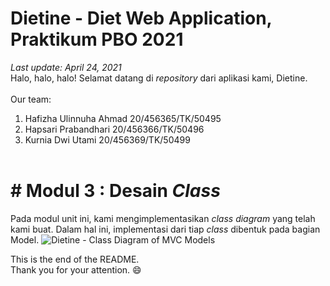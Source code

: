 # Dietine - Diet Web Application, Praktikum PBO 2021
<em>Last update: April 24, 2021</em><br>
Halo, halo, halo! Selamat datang di <em>repository</em> dari aplikasi kami, Dietine.
<br><br>
Our team:<br>
  1. Hafizha Ulinnuha Ahmad 20/456365/TK/50495
  2. Hapsari Prabandhari		20/456366/TK/50496
  3. Kurnia Dwi Utami       20/456369/TK/50499
<br><br>

# # Modul 3 : Desain <em>Class</em>
Pada modul unit ini, kami mengimplementasikan <em>class diagram</em> yang telah kami buat. Dalam hal ini, implementasi dari tiap <em>class</em> dibentuk pada bagian Model.
![Dietine - Class Diagram of MVC Models](https://user-images.githubusercontent.com/72615421/115947562-15895380-a4fb-11eb-98fb-11b64fed6e55.png)



This is the end of the README.<br>
Thank you for your attention. :smile:
